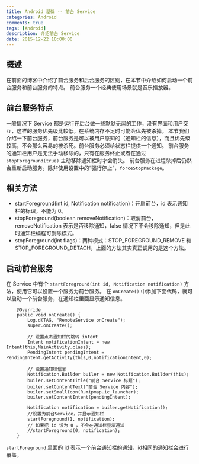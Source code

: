 ```yaml
---
title: Android 基础 -- 前台 Service
categories: Android
comments: true
tags: [Android]
description: 介绍前台 Service
date: 2015-12-22 10:00:00
---
```


## 概述

在前面的博客中介绍了前台服务和后台服务的区别，在本节中介绍如何启动一个前台服务和前台服务的特点。
前台服务一个经典使用场景就是音乐播放器。

## 前台服务特点

一般情况下 Service 都是运行在后台做一些默默无闻的工作，没有界面和用户交互，这样的服务优先级比较低，在系统内存不足时可能会优先被杀掉。
本节我们介绍一下前台服务，前台服务是可以被用户感知的（通知栏的信息），而且优先级较高，不会那么容易的被杀死。前台服务必须给状态栏提供一个通知。
前台服务的通知栏用户是无法手动移除的，只有在服务终止或者在通过 `stopForeground(true)` 主动移除通知栏时才会消失。
前台服务在进程杀掉后仍然会重新启动服务。除非使用设置中的“强行停止”，`forceStopPackage`。

## 相关方法

 - startForeground(int id, Notification notification)：开启前台，id 表示通知栏的标识，不能为 0。
 - stopForeground(boolean removeNotification)：取消前台，removeNotification 表示是否移除通知，false 情况下不会移除通知，但是此时通知栏编程可删除模式。
 - stopForeground(int flags)：两种模式：STOP_FOREGROUND_REMOVE 和 STOP_FOREGROUND_DETACH，上面的方法其实真正调用的是这个方法。

## 启动前台服务

在 Service 中有个 `startForeground(int id, Notification notification)` 方法，使用它可以设置一个服务为前台服务。
在 `onCreate()` 中添加下面代码，就可以启动一个前台服务，在通知栏里面显示通知信息。

```
    @Override
    public void onCreate() {
        Log.d(TAG, "RemoteService onCreate");
        super.onCreate();

        // 设置点击通知栏的跳转 intent
        Intent notificationIntent = new Intent(this,MainActivity.class);
        PendingIntent pendingIntent = PendingIntent.getActivity(this,0,notificationIntent,0);

        // 设置通知栏信息
        Notification.Builder builer = new Notification.Builder(this);
        builer.setContentTitle("前台 Service 标题");
        builer.setContentText("前台 Service 内容");
        builer.setSmallIcon(R.mipmap.ic_launcher);
        builer.setContentIntent(pendingIntent);

        Notification notification = builer.getNotification();
        //设置为前台Service，并显示通知栏
        startForeground(1, notification);
        // 如果把 id 设为 0 ，不会在通知栏显示通知
        //startForeground(0, notification);
    }
```

`startForeground` 里面的 id 表示一个前台通知栏的通知，id相同的通知栏会进行覆盖。